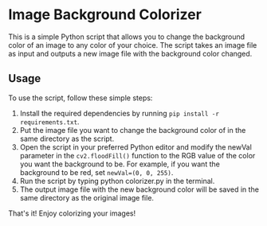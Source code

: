 # Image Background Colorizer

This is a simple Python script that allows you to change the background color of an image to any color of your choice. The script takes an image file as input and outputs a new image file with the background color changed.

## Usage

To use the script, follow these simple steps:

1. Install the required dependencies by running `pip install -r requirements.txt`.
2. Put the image file you want to change the background color of in the same directory as the script.
3. Open the script in your preferred Python editor and modify the newVal parameter in the `cv2.floodFill()` function to the RGB value of the color you want the background to be. For example, if you want the background to be red, set `newVal=(0, 0, 255)`.
4. Run the script by typing python colorizer.py in the terminal.
5. The output image file with the new background color will be saved in the same directory as the original image file.

That's it! Enjoy colorizing your images!
